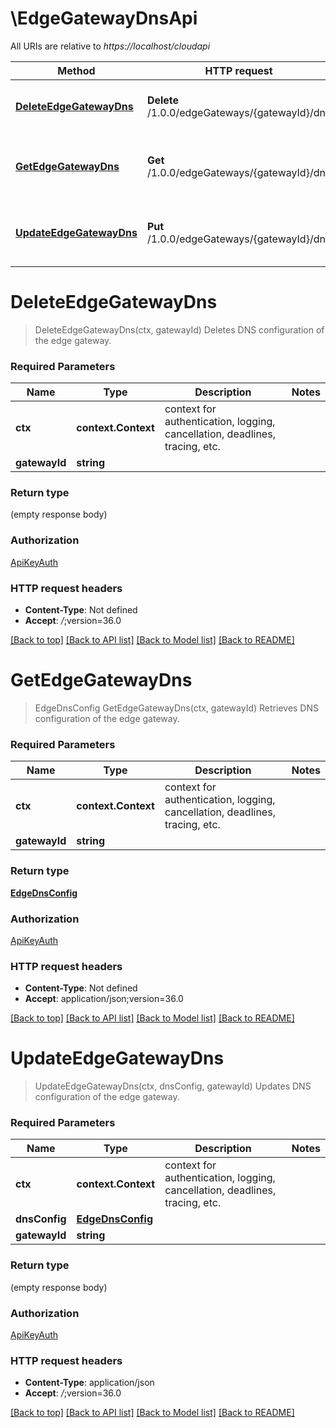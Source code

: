 # \EdgeGatewayDnsApi

All URIs are relative to *https://localhost/cloudapi*

Method | HTTP request | Description
------------- | ------------- | -------------
[**DeleteEdgeGatewayDns**](EdgeGatewayDnsApi.md#DeleteEdgeGatewayDns) | **Delete** /1.0.0/edgeGateways/{gatewayId}/dns | Deletes DNS configuration of the edge gateway.
[**GetEdgeGatewayDns**](EdgeGatewayDnsApi.md#GetEdgeGatewayDns) | **Get** /1.0.0/edgeGateways/{gatewayId}/dns | Retrieves DNS configuration of the edge gateway.
[**UpdateEdgeGatewayDns**](EdgeGatewayDnsApi.md#UpdateEdgeGatewayDns) | **Put** /1.0.0/edgeGateways/{gatewayId}/dns | Updates DNS configuration of the edge gateway.


# **DeleteEdgeGatewayDns**
> DeleteEdgeGatewayDns(ctx, gatewayId)
Deletes DNS configuration of the edge gateway.

### Required Parameters

Name | Type | Description  | Notes
------------- | ------------- | ------------- | -------------
 **ctx** | **context.Context** | context for authentication, logging, cancellation, deadlines, tracing, etc.
  **gatewayId** | **string**|  | 

### Return type

 (empty response body)

### Authorization

[ApiKeyAuth](../README.md#ApiKeyAuth)

### HTTP request headers

 - **Content-Type**: Not defined
 - **Accept**: *_/_*;version=36.0

[[Back to top]](#) [[Back to API list]](../README.md#documentation-for-api-endpoints) [[Back to Model list]](../README.md#documentation-for-models) [[Back to README]](../README.md)

# **GetEdgeGatewayDns**
> EdgeDnsConfig GetEdgeGatewayDns(ctx, gatewayId)
Retrieves DNS configuration of the edge gateway.

### Required Parameters

Name | Type | Description  | Notes
------------- | ------------- | ------------- | -------------
 **ctx** | **context.Context** | context for authentication, logging, cancellation, deadlines, tracing, etc.
  **gatewayId** | **string**|  | 

### Return type

[**EdgeDnsConfig**](EdgeDnsConfig.md)

### Authorization

[ApiKeyAuth](../README.md#ApiKeyAuth)

### HTTP request headers

 - **Content-Type**: Not defined
 - **Accept**: application/json;version=36.0

[[Back to top]](#) [[Back to API list]](../README.md#documentation-for-api-endpoints) [[Back to Model list]](../README.md#documentation-for-models) [[Back to README]](../README.md)

# **UpdateEdgeGatewayDns**
> UpdateEdgeGatewayDns(ctx, dnsConfig, gatewayId)
Updates DNS configuration of the edge gateway.

### Required Parameters

Name | Type | Description  | Notes
------------- | ------------- | ------------- | -------------
 **ctx** | **context.Context** | context for authentication, logging, cancellation, deadlines, tracing, etc.
  **dnsConfig** | [**EdgeDnsConfig**](EdgeDnsConfig.md)|  | 
  **gatewayId** | **string**|  | 

### Return type

 (empty response body)

### Authorization

[ApiKeyAuth](../README.md#ApiKeyAuth)

### HTTP request headers

 - **Content-Type**: application/json
 - **Accept**: *_/_*;version=36.0

[[Back to top]](#) [[Back to API list]](../README.md#documentation-for-api-endpoints) [[Back to Model list]](../README.md#documentation-for-models) [[Back to README]](../README.md)

